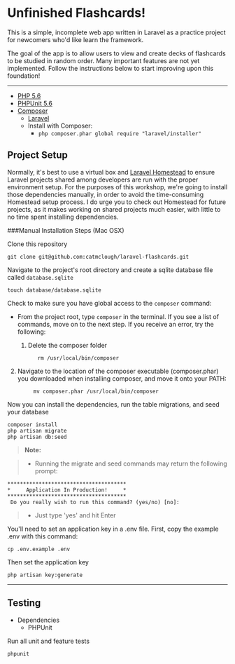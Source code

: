 Unfinished Flashcards!
===================
This is a simple, incomplete web app written in Laravel as a practice project for newcomers who'd like learn the framework.

The goal of the app is to allow users to view and create decks of flashcards to be studied in random order. Many important features are not yet implemented. Follow the instructions below to start improving upon this foundation!

----------
  - [PHP 5.6](https://php-osx.liip.ch/)
  - [PHPUnit 5.6](https://phpunit.de/getting-started.html)
  - [Composer](https://getcomposer.org/download)
    - [Laravel](https://laravel.com/docs/5.3#installation)
    - Install with Composer:
      - `php composer.phar global require "laravel/installer"`

Project Setup
-------------
Normally, it's best to use a virtual box and [Laravel Homestead](https://laravel.com/docs/5.3/homestead) to ensure Laravel projects shared among developers are run with the proper environment setup. For the purposes of this workshop, we're going to install those dependencies manually, in order to avoid the time-consuming Homestead setup process. I do urge you to check out Homestead for future projects, as it makes working on shared projects much easier, with little to no time spent installing dependencies.


###Manual Installation Steps (Mac OSX)

Clone this repository

    git clone git@github.com:catmclough/laravel-flashcards.git

Navigate to the project's root directory and create a sqlite database file called `database.sqlite`

    touch database/database.sqlite

Check to make sure you have global access to the `composer` command:

- From the project root, type `composer` in the terminal. If you see a list of commands, move on to the next step. If you receive an error, try the following:
  1. Delete the composer folder

			rm /usr/local/bin/composer
2. Navigate to the location of the composer executable (composer.phar) you downloaded when installing composer, and move it onto your PATH:

		    mv composer.phar /usr/local/bin/composer


Now you can install the dependencies, run the table migrations, and seed your database

    composer install
    php artisan migrate
    php artisan db:seed
> **Note:**

> - Running the migrate and seed commands may return the following prompt:

  	**************************************
  	*     Application In Production!     *
  	**************************************
  	 Do you really wish to run this command? (yes/no) [no]:

> - Just type 'yes' and hit Enter

You'll need to set an application key in a .env file. First, copy the example .env with this command:

    cp .env.example .env

Then set the application key

    php artisan key:generate

----------
Testing
-------------

- Dependencies
  - PHPUnit

Run all unit and feature tests

    phpunit
